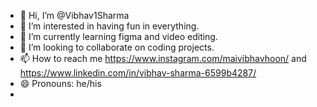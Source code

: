 - 👋 Hi, I’m @Vibhav1Sharma
- 👀 I’m interested in having fun in everything.
- 🌱 I’m currently learning figma and video editing.
- 💞️ I’m looking to collaborate on coding projects.
- 📫 How to reach me https://www.instagram.com/maivibhavhoon/ and https://www.linkedin.com/in/vibhav-sharma-6599b4287/
- 😄 Pronouns: he/his
- 
<!---
Vibhav Sharma/Vibhav Sharma is a ✨ special ✨ repository because its `README.md` (this file) appears on your GitHub profile.
You can click the Preview link to take a look at your changes.
--->
